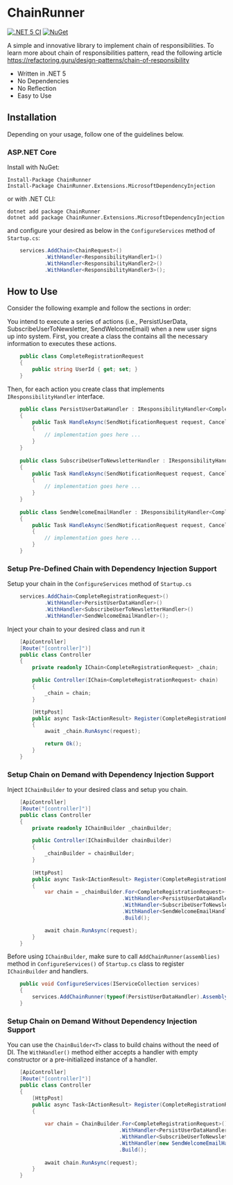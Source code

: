 # ChainRunner
[![.NET 5 CI](https://github.com/litenova/ChainRunner/actions/workflows/dotnet.yml/badge.svg)](https://github.com/litenova/ChainRunner/actions/workflows/dotnet.yml)
[![NuGet](https://img.shields.io/nuget/vpre/ChainRunner.svg)](https://www.nuget.org/packages/ChainRunner)


A simple and innovative library to implement chain of responsibilities. To learn more about chain of responsibilities pattern, read the following article https://refactoring.guru/design-patterns/chain-of-responsibility

* Written in .NET 5
* No Dependencies
* No Reflection
* Easy to Use

## Installation

Depending on your usage, follow one of the guidelines below.

### ASP.NET Core

Install with NuGet:

```
Install-Package ChainRunner
Install-Package ChainRunner.Extensions.MicrosoftDependencyInjection
```

or with .NET CLI:

```
dotnet add package ChainRunner
dotnet add package ChainRunner.Extensions.MicrosoftDependencyInjection
```

and configure your desired as below in the `ConfigureServices` method of `Startup.cs`:

```c#
    services.AddChain<ChainRequest>()
            .WithHandler<ResponsibilityHandler1>()
            .WithHandler<ResponsibilityHandler2>()
            .WithHandler<ResponsibilityHandler3>();
```

## How to Use

Consider the following example and follow the sections in order:

You intend to execute a series of actions (i.e., PersistUserData, SubscribeUserToNewsletter, SendWelcomeEmail) when a new user signs up into system.
First, you create a class the contains all the necessary information to executes these actions. 

```c#
    public class CompleteRegistrationRequest
    {
        public string UserId { get; set; }
    }
```

Then, for each action you create class that implements `IResponsibilityHandler` interface.

```c#
    public class PersistUserDataHandler : IResponsibilityHandler<CompleteRegistrationRequest>
    {
        public Task HandleAsync(SendNotificationRequest request, CancellationToken cancellationToken = default)
        {
            // implementation goes here ...
        }
    }
    
    public class SubscribeUserToNewsletterHandler : IResponsibilityHandler<CompleteRegistrationRequest>
    {
        public Task HandleAsync(SendNotificationRequest request, CancellationToken cancellationToken = default)
        {
            // implementation goes here ...
        }
    }
    
    public class SendWelcomeEmailHandler : IResponsibilityHandler<CompleteRegistrationRequest>
    {
        public Task HandleAsync(SendNotificationRequest request, CancellationToken cancellationToken = default)
        {
            // implementation goes here ...
        }
    }
```

### Setup Pre-Defined Chain with Dependency Injection Support

Setup your chain in the `ConfigureServices` method of `Startup.cs`

```c#
    services.AddChain<CompleteRegistrationRequest>()
            .WithHandler<PersistUserDataHandler>()
            .WithHandler<SubscribeUserToNewsletterHandler>()
            .WithHandler<SendWelcomeEmailHandler>();
```

Inject your chain to your desired class and run it

```c#
    [ApiController]
    [Route("[controller]")]
    public class Controller
    {
        private readonly IChain<CompleteRegistrationRequest> _chain;

        public Controller(IChain<CompleteRegistrationRequest> chain)
        {
            _chain = chain;
        }

        [HttpPost]
        public async Task<IActionResult> Register(CompleteRegistrationRequest request)
        {
            await _chain.RunAsync(request);

            return Ok();
        }
    }
```

### Setup Chain on Demand with Dependency Injection Support

Inject `IChainBuilder` to your desired class and setup you chain.

```c#
    [ApiController]
    [Route("[controller]")]
    public class Controller
    {
        private readonly IChainBuilder _chainBuilder;

        public Controller(IChainBuilder chainBuilder)
        {
            _chainBuilder = chainBuilder;
        }
        
        [HttpPost]
        public async Task<IActionResult> Register(CompleteRegistrationRequest request)
        {
            var chain = _chainBuilder.For<CompleteRegistrationRequest>()
                                     .WithHandler<PersistUserDataHandler>()
                                     .WithHandler<SubscribeUserToNewsletterHandler>()
                                     .WithHandler<SendWelcomeEmailHandler>()
                                     .Build();

            await chain.RunAsync(request);                 
        }
    }    
```
Before using `IChainBuilder`, make sure to call `AddChainRunner(assemblies)` method in `ConfigureServices()` of `Startup.cs` class to register `IChainBuilder` and handlers.

```c#
    public void ConfigureServices(IServiceCollection services)
    {
        services.AddChainRunner(typeof(PersistUserDataHandler).Assembly);
    }
```

### Setup Chain on Demand Without Dependency Injection Support

You can use the `ChainBuilder<T>` class to build chains without the need of DI. The `WithHandler()` method either accepts a handler with empty constructor or a pre-initialized instance of a handler.

```c#
    [ApiController]
    [Route("[controller]")]
    public class Controller
    {
        [HttpPost]
        public async Task<IActionResult> Register(CompleteRegistrationRequest request)
        {
        
            var chain = ChainBuilder.For<CompleteRegistrationRequest>()
                                    .WithHandler<PersistUserDataHandler>() // pass the handler with empty constructor
                                    .WithHandler<SubscribeUserToNewsletterHandler>() // pass the handler with empty constructor
                                    .WithHandler(new SendWelcomeEmailHandler()) // pass the handler instance 
                                    .Build();              
            
            await chain.RunAsync(request);                    
        }
    }
```

